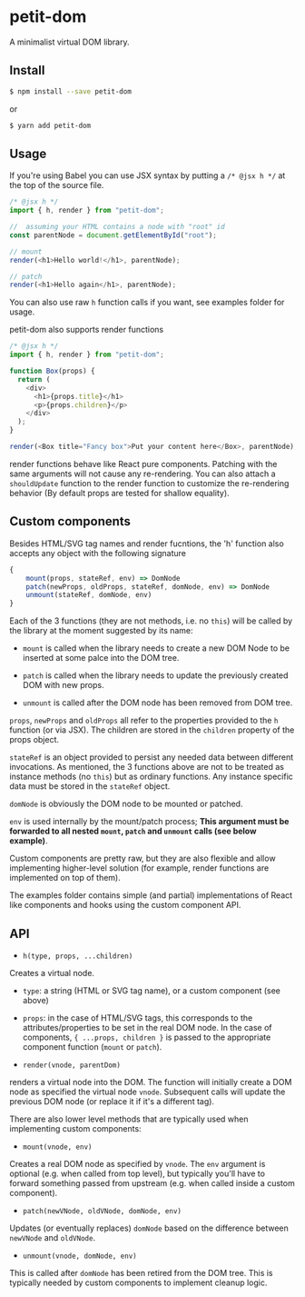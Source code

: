 # petit-dom

A minimalist virtual DOM library.

## Install

```sh
$ npm install --save petit-dom
```

or

```sh
$ yarn add petit-dom
```

## Usage

If you're using Babel you can use JSX syntax by putting a `/* @jsx h */` at the top of the source file.

```js
/* @jsx h */
import { h, render } from "petit-dom";

//  assuming your HTML contains a node with "root" id
const parentNode = document.getElementById("root");

// mount
render(<h1>Hello world!</h1>, parentNode);

// patch
render(<h1>Hello again</h1>, parentNode);
```

You can also use raw `h` function calls if you want, see examples folder for usage.

petit-dom also supports render functions

```js
/* @jsx h */
import { h, render } from "petit-dom";

function Box(props) {
  return (
    <div>
      <h1>{props.title}</h1>
      <p>{props.children}</p>
    </div>
  );
}

render(<Box title="Fancy box">Put your content here</Box>, parentNode);
```

render functions behave like React pure components. Patching with the same
arguments will not cause any re-rendering. You can also attach a `shouldUpdate`
function to the render function to customize the re-rendering behavior (By default
props are tested for shallow equality).

## Custom components

Besides HTML/SVG tag names and render fucntions, the 'h' function also accepts any object
with the following signature

```js
{
    mount(props, stateRef, env) => DomNode
    patch(newProps, oldProps, stateRef, domNode, env) => DomNode
    unmount(stateRef, domNode, env)
}
```

Each of the 3 functions (they are not methods, i.e. no `this`) will be called
by the library at the moment suggested by its name:

- `mount` is called when the library needs to create a new DOM Node to be inserted at some
  palce into the DOM tree.

- `patch` is called when the library needs to update the previously created DOM with
  new props.

- `unmount` is called after the DOM node has been removed from DOM tree.

`props`, `newProps` and `oldProps` all refer to the properties provided to the `h` function
(or via JSX). The children are stored in the `children` property of the props object.

`stateRef` is an object provided to persist any needed data between different invocations. As
mentioned, the 3 functions above are not to be treated as instance methods (no `this`) but as
ordinary functions. Any instance specific data must be stored in the `stateRef` object.

`domNode` is obviously the DOM node to be mounted or patched.

`env` is used internally by the mount/patch process; **This argument must be forwarded to all
nested `mount`, `patch` and `unmount` calls (see below example)**.

Custom components are pretty raw, but they are also flexible and allow
implementing higher-level solution (for example, render functions are implemented
on top of them).

The examples folder contains simple (and partial) implementations of React like
components and hooks using the custom component API.

## API

- `h(type, props, ...children)`

Creates a virtual node.

- `type`: a string (HTML or SVG tag name), or a custom component (see above)

- `props`: in the case of HTML/SVG tags, this corresponds to the attributes/properties
  to be set in the real DOM node. In the case of components, `{ ...props, children }` is
  passed to the appropriate component function (`mount` or `patch`).

- `render(vnode, parentDom)`

renders a virtual node into the DOM. The function will initially create a DOM node
as specified the virtual node `vnode`. Subsequent calls will update the previous
DOM node (or replace it if it's a different tag).

There are also lower level methods that are typically used when implementing
custom components:

- `mount(vnode, env)`

Creates a real DOM node as specified by `vnode`. The `env` argument is optional (e.g. when
called from top level), but typically you'll have to forward something passed from
upstream (e.g. when called inside a custom component).

- `patch(newVNode, oldVNode, domNode, env)`

Updates (or eventually replaces) `domNode` based on the difference between `newVNode` and `oldVNode`.

- `unmount(vnode, domNode, env)`

This is called after `domNode` has been retired from the DOM tree. This is typically
needed by custom components to implement cleanup logic.
